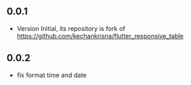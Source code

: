 ## 0.0.1

- Version Initial, its repository is fork of https://github.com/kechankrisna/flutter_responsive_table

## 0.0.2

- fix format time and date
